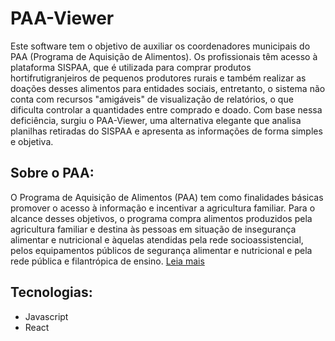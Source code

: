 # PAA-Viewer
Este software tem o objetivo de auxiliar os coordenadores municipais do PAA (Programa de Aquisição de Alimentos). Os profissionais têm acesso à plataforma SISPAA, que é utilizada para comprar produtos hortifrutigranjeiros de pequenos produtores rurais e também realizar as doações desses alimentos para entidades sociais, entretanto, o sistema não conta com recursos "amigáveis" de visualização de relatórios, o que dificulta controlar a quantidades entre comprado e doado. Com base nessa deficiência, surgiu o PAA-Viewer, uma alternativa elegante que analisa planilhas retiradas do SISPAA e apresenta as informações de forma simples e objetiva. 

## Sobre o PAA:
O Programa de Aquisição de Alimentos (PAA) tem como finalidades básicas promover o acesso à informação e incentivar a agricultura familiar. Para o alcance desses objetivos, o programa compra alimentos produzidos pela agricultura familiar e destina às pessoas em situação de insegurança alimentar e nutricional e àquelas atendidas pela rede socioassistencial, pelos equipamentos públicos de segurança alimentar e nutricional e pela rede pública e filantrópica de ensino.
[Leia mais](http://mds.gov.br/assuntos/seguranca-alimentar/programa-de-aquisicao-de-alimentos-paa)

## Tecnologias:
- Javascript
- React
